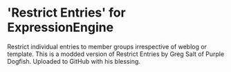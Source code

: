 'Restrict Entries' for ExpressionEngine
=============================

Restrict individual entries to member groups irrespective of weblog or template. This is a modded version of Restrict Entries by Greg Salt of Purple Dogfish. Uploaded to GitHub with his blessing.
